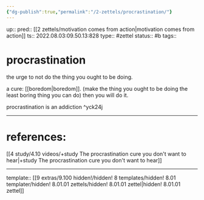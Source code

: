 ```yaml
---
{"dg-publish":true,"permalink":"/2-zettels/procrastination/"}
---
```


up:: 
pred:: [[2 zettels/motivation comes from action|motivation comes from action]]
ts:: 2022.08.03:09.50.13:828
type:: #zettel
status:: #b 
tags:: 

# procrastination

the urge to not do the thing you ought to be doing.

a cure: [[boredom|boredom]].
(make the thing you ought to be doing the least boring thing you can do)
then you will do it.

procrastination is an addiction ^yck24j

____
# references:

[[4 study/4.10 videos/+study The procrastination cure you don't want to hear|+study The procrastination cure you don't want to hear]]

____
template:: [[9 extras/9.100 hidden!/hidden! 8 templates/hidden! 8.01 templater/hidden! 8.01.01 zettels/hidden! 8.01.01 zettel|hidden! 8.01.01 zettel]]
